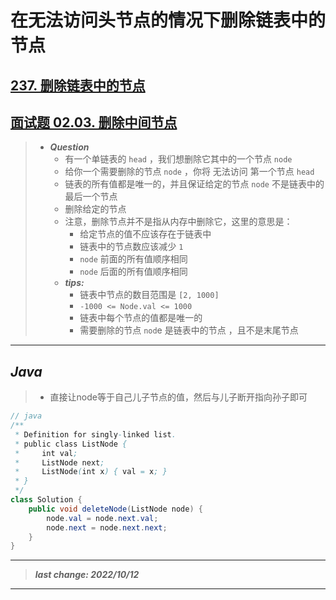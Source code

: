 # 在无法访问头节点的情况下删除链表中的节点

## [237. 删除链表中的节点](https://leetcode.cn/problems/delete-node-in-a-linked-list/)

## [面试题 02.03. 删除中间节点](https://leetcode.cn/problems/delete-middle-node-lcci/)

> - ***Question***
>   - 有一个单链表的 `head` ，我们想删除它其中的一个节点 `node` 
>   - 给你一个需要删除的节点 `node` ，你将 无法访问 第一个节点  `head` 
>   - 链表的所有值都是唯一的，并且保证给定的节点 `node` 不是链表中的最后一个节点 
>   - 删除给定的节点
>   - 注意，删除节点并不是指从内存中删除它，这里的意思是： 
>     - 给定节点的值不应该存在于链表中 
>     - 链表中的节点数应该减少 `1 `
>     - `node` 前面的所有值顺序相同 
>     - `node` 后面的所有值顺序相同
>   - ***tips:***
>     - 链表中节点的数目范围是 `[2, 1000] `
>     - `-1000 <= Node.val <= 1000` 
>     - 链表中每个节点的值都是唯一的 
>     - 需要删除的节点 `nod`e 是链表中的节点 ，且不是末尾节点

---

## *Java*

> - 直接让node等于自己儿子节点的值，然后与儿子断开指向孙子即可

```java
// java
/**
 * Definition for singly-linked list.
 * public class ListNode {
 *     int val;
 *     ListNode next;
 *     ListNode(int x) { val = x; }
 * }
 */
class Solution {
    public void deleteNode(ListNode node) {
        node.val = node.next.val;
        node.next = node.next.next;
    }
}
```

---

> ***last change: 2022/10/12***

---

